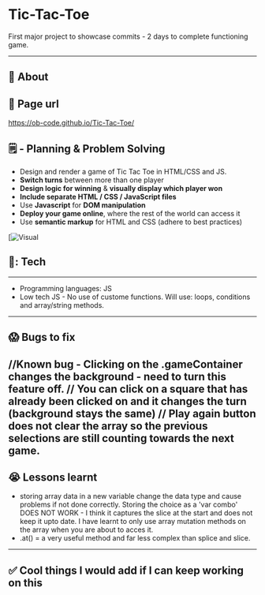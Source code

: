 # Tic-Tac-Toe
First major project to showcase commits - 2 days to complete functioning game. 

 ---
## :page_facing_up: About

## :fishing_pole_and_fish: Page url
https://ob-code.github.io/Tic-Tac-Toe/ 



## 🗒️ - Planning & Problem Solving
- Design and render a game of Tic Tac Toe in HTML/CSS and JS. 
- **Switch turns** between more than one player
- **Design logic for winning** & **visually display which player won**
- **Include separate HTML / CSS / JavaScript files**
- Use **Javascript** for **DOM manipulation**
- **Deploy your game online**, where the rest of the world can access it
- Use **semantic markup** for HTML and CSS (adhere to best practices)

[![Visual]( )


## 🧰: Tech
---
- Programming languages: JS
- Low tech JS - No use of custome functions. Will use: loops, conditions and array/string methods.

---

## :scream: Bugs to fix
//Known bug - Clicking on the .gameContainer changes the background - need to turn this feature off. 
// You can click on a square that has already been clicked on and it changes the turn (background stays the same)
// Play again button does not clear the array so the previous selections are still counting towards the next game. 
---
## :sob: Lessons learnt
- storing array data in a new variable change the data type and cause problems if not done correctly.
    Storing the choice as a 'var combo' DOES NOT WORK - I think it captures the slice at the start and does not keep it upto date. I have learnt to only use array mutation methods on the array when you are about to acces it. 
- .at() = a very useful method and far less complex than splice and slice. 
---
## :white_check_mark: Cool things I would add if I can keep working on this
